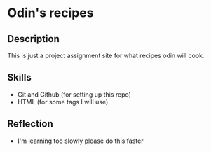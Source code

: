 # Odin's recipes

## Description

This is just a project assignment site for what recipes odin will cook.

## Skills

- Git and Github (for setting up this repo)
- HTML (for some tags I will use)

## Reflection

- I'm learning too slowly please do this faster